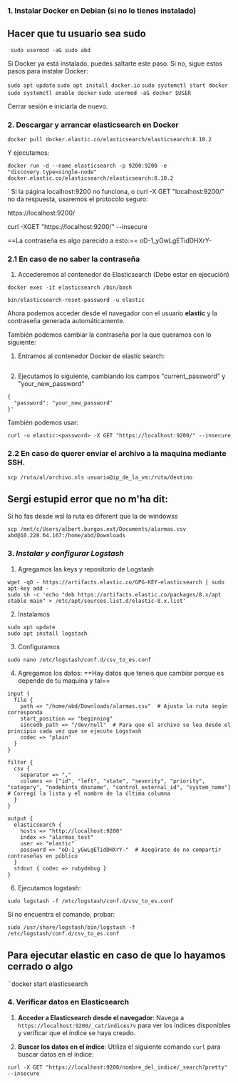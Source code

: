 ### 1. **Instalar Docker en Debian (si no lo tienes instalado)**


## Hacer que tu usuario sea sudo

` sudo usermod -aG sudo abd`

Si Docker ya está instalado, puedes saltarte este paso. Si no, sigue estos pasos para instalar Docker:

`sudo apt update`
`sudo apt install docker.io`
`sudo systemctl start docker`
`sudo systemctl enable docker`
`sudo usermod -aG docker $USER`

Cerrar sesión e iniciarla de nuevo.

### 2. **Descargar y arrancar elasticsearch en Docker**

`docker pull docker.elastic.co/elasticsearch/elasticsearch:8.10.2`

Y ejecutamos:

```
docker run -d --name elasticsearch -p 9200:9200 -e "discovery.type=single-node" docker.elastic.co/elasticsearch/elasticsearch:8.10.2
```
`
Si la página localhost:9200 no funciona, o curl -X GET "localhost:9200/"
no da respuesta, usaremos el protocolo seguro:

https://localhost:9200/

curl -XGET "https://localhost:9200/" --insecure

==La contraseña es algo parecido a esto:== 
oD-1_yGwLgETidDHXrY-
### 2.1 **En caso de no saber la contraseña**

1.  Accederemos al contenedor de Elasticsearch (Debe estar en ejecución)
```
docker exec -it elasticsearch /bin/bash
```

```
bin/elasticsearch-reset-password -u elastic
```

Ahora podemos acceder desde el navegador con el usuario **elastic** y la contraseña generada automáticamente.

También podemos cambiar la contraseña por la que queramos con lo siguiente:

1. Entramos al contenedor Docker de elastic search:

```docker exec -it elasticsearch /bin/bash
```

2. Ejecutamos lo siguiente, cambiando los campos "current_password" y "your_new_password"
```curl -X POST "https://localhost:9200/_security/user/elastic/_password" -u elastic:current_password --insecure -H 'Content-Type: application/json' -d'
{
  "password": "your_new_password"
}'
```
También podemos usar:

`curl -u elastic:<password> -X GET "https://localhost:9200/" --insecure`

### 2.2 **En caso de querer enviar el archivo a la maquina mediante SSH**.

`scp /ruta/al/archivo.xls usuario@ip_de_la_vm:/ruta/destino`

## Sergi estupid error que no m'ha dit:

Si ho fas desde wsl la ruta es diferent que la de windowss
```
scp /mnt/c/Users/albert.burgos.ext/Documents/alarmas.csv  abd@10.228.64.167:/home/abd/Downloads
```
### 3. ***Instalar y configurar Logstash***

1.  Agregamos las keys y repositorio de Logstash
```
wget -qO - https://artifacts.elastic.co/GPG-KEY-elasticsearch | sudo apt-key add -
sudo sh -c 'echo "deb https://artifacts.elastic.co/packages/8.x/apt stable main" > /etc/apt/sources.list.d/elastic-8.x.list'
```

2. Instalamos
```
sudo apt update
sudo apt install logstash
```

3.  Configuramos
```
sudo nano /etc/logstash/conf.d/csv_to_es.conf

```
4. Agregamos los datos:
==Hay datos que teneis que cambiar porque es depende de tu maquina y tal== 
```
input {
  file {
    path => "/home/abd/Downloads/alarmas.csv"  # Ajusta la ruta según corresponda
    start_position => "beginning"
    sincedb_path => "/dev/null"  # Para que el archivo se lea desde el principio cada vez que se ejecute Logstash
    codec => "plain"
  }
}

filter {
  csv {
    separator => ","
    columns => ["id", "left", "state", "severity", "priority", "category", "nodehints_dnsname", "control_external_id", "system_name"]  # Corregí la lista y el nombre de la última columna
  }
}

output {
  elasticsearch {
    hosts => "http://localhost:9200"
    index => "alarmas_test"
    user => "elastic"   
    password => "oD-1_yGwLgETidDHXrY-"  # Asegúrate de no compartir contraseñas en público
  }
  stdout { codec => rubydebug }
}

```
6. Ejecutamos logstash:
```
sudo logstash -f /etc/logstash/conf.d/csv_to_es.conf
```

Si no encuentra el comando, probar:

```
sudo /usr/share/logstash/bin/logstash -f /etc/logstash/conf.d/csv_to_es.conf

```


## Para ejecutar elastic en caso de que lo hayamos cerrado o algo

``docker start elasticsearch

### 4. Verificar datos en Elasticsearch
1.  **Acceder a Elasticsearch desde el navegador**: Navega a `https://localhost:9200/_cat/indices?v` para ver los índices disponibles y verificar que el índice se haya creado.

2. **Buscar los datos en el índice**: Utiliza el siguiente comando `curl` para buscar datos en el índice:
```
curl -X GET "https://localhost:9200/nombre_del_indice/_search?pretty" --insecure
```
